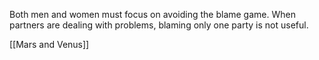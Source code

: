 Both men and women must focus on avoiding the blame game. When partners are dealing with problems, blaming only one party is not useful.

[[Mars and Venus]]
